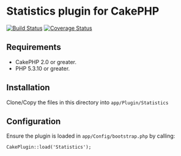 # Statistics plugin for CakePHP

[![Build Status](https://travis-ci.org/tersmitten/cakephp-statistics.png?branch=master)](https://travis-ci.org/tersmitten/cakephp-statistics) [![Coverage Status](https://coveralls.io/repos/tersmitten/cakephp-statistics/badge.png)](https://coveralls.io/r/tersmitten/cakephp-statistics)

## Requirements

* CakePHP 2.0 or greater.
* PHP 5.3.10 or greater.

## Installation

Clone/Copy the files in this directory into `app/Plugin/Statistics`

## Configuration

Ensure the plugin is loaded in `app/Config/bootstrap.php` by calling:

```
CakePlugin::load('Statistics');
```